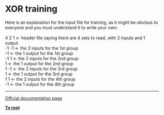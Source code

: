 # XOR training



Here is an explanation for the input file for training, as it might be obvious to everyone and you must understand it to write your own:<br><br>4 2 1 &lt;- header file saying there are 4 sets to read, with 2 inputs and 1 output<br>-1 -1 &lt;- the 2 inputs for the 1st group<br>-1    &lt;- the 1 output for the 1st group<br>-1 1  &lt;- the 2 inputs for the 2nd group<br>1     &lt;- the 1 output for the 2nd group<br>1 -1  &lt;- the 2 inputs for the 3rd group<br>1     &lt;- the 1 output for the 3rd group<br>1 1   &lt;- the 2 inputs for the 4th group<br>-1    &lt;- the 1 output for the 4th group  

---

[Official documentation page](https://www.php.net/manual/en/fann.examples-1.php)

**[To root](/README.md)**